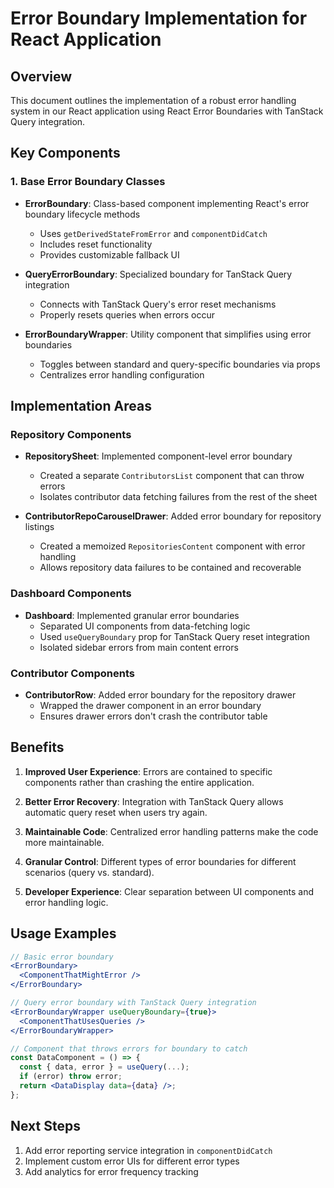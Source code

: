 # Error Boundary Implementation for React Application

## Overview

This document outlines the implementation of a robust error handling system in our React application using React Error Boundaries with TanStack Query integration.

## Key Components

### 1. Base Error Boundary Classes

- **ErrorBoundary**: Class-based component implementing React's error boundary lifecycle methods

  - Uses `getDerivedStateFromError` and `componentDidCatch`
  - Includes reset functionality
  - Provides customizable fallback UI

- **QueryErrorBoundary**: Specialized boundary for TanStack Query integration

  - Connects with TanStack Query's error reset mechanisms
  - Properly resets queries when errors occur

- **ErrorBoundaryWrapper**: Utility component that simplifies using error boundaries
  - Toggles between standard and query-specific boundaries via props
  - Centralizes error handling configuration

## Implementation Areas

### Repository Components

- **RepositorySheet**: Implemented component-level error boundary

  - Created a separate `ContributorsList` component that can throw errors
  - Isolates contributor data fetching failures from the rest of the sheet

- **ContributorRepoCarouselDrawer**: Added error boundary for repository listings
  - Created a memoized `RepositoriesContent` component with error handling
  - Allows repository data failures to be contained and recoverable

### Dashboard Components

- **Dashboard**: Implemented granular error boundaries
  - Separated UI components from data-fetching logic
  - Used `useQueryBoundary` prop for TanStack Query reset integration
  - Isolated sidebar errors from main content errors

### Contributor Components

- **ContributorRow**: Added error boundary for the repository drawer
  - Wrapped the drawer component in an error boundary
  - Ensures drawer errors don't crash the contributor table

## Benefits

1. **Improved User Experience**: Errors are contained to specific components rather than crashing the entire application.

2. **Better Error Recovery**: Integration with TanStack Query allows automatic query reset when users try again.

3. **Maintainable Code**: Centralized error handling patterns make the code more maintainable.

4. **Granular Control**: Different types of error boundaries for different scenarios (query vs. standard).

5. **Developer Experience**: Clear separation between UI components and error handling logic.

## Usage Examples

```jsx
// Basic error boundary
<ErrorBoundary>
  <ComponentThatMightError />
</ErrorBoundary>

// Query error boundary with TanStack Query integration
<ErrorBoundaryWrapper useQueryBoundary={true}>
  <ComponentThatUsesQueries />
</ErrorBoundaryWrapper>

// Component that throws errors for boundary to catch
const DataComponent = () => {
  const { data, error } = useQuery(...);
  if (error) throw error;
  return <DataDisplay data={data} />;
};
```

## Next Steps

1. Add error reporting service integration in `componentDidCatch`
2. Implement custom error UIs for different error types
3. Add analytics for error frequency tracking
